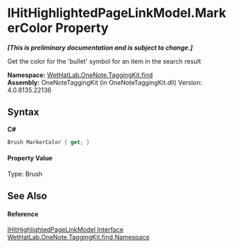 # IHitHighlightedPageLinkModel.MarkerColor Property 
 _**\[This is preliminary documentation and is subject to change.\]**_

Get the color for the 'bullet' symbol for an item in the search result

**Namespace:**&nbsp;<a href="0e3a8efd-07d2-1709-b1cd-709153222081.md">WetHatLab.OneNote.TaggingKit.find</a><br />**Assembly:**&nbsp;OneNoteTaggingKit (in OneNoteTaggingKit.dll) Version: 4.0.8135.22136

## Syntax

**C#**<br />
``` C#
Brush MarkerColor { get; }
```


#### Property Value
Type: Brush

## See Also


#### Reference
<a href="cfcd45b7-ae14-e8db-1585-40c83a73e450.md">IHitHighlightedPageLinkModel Interface</a><br /><a href="0e3a8efd-07d2-1709-b1cd-709153222081.md">WetHatLab.OneNote.TaggingKit.find Namespace</a><br />